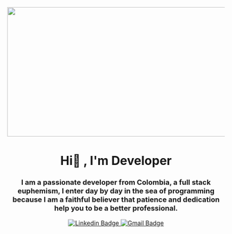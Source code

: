 <div id="header" align="center">
  <img
    src="https://media.giphy.com/media/w9Sb2fZrLPxHUFxLV2/giphy.gif"
    width="600"
    height="300"   
  />
  <h1 align="center">Hi👋 , I'm Developer</h1>
  <h3 align="center">
    I am a passionate developer from Colombia, a full stack euphemism, I enter
    day by day in the sea of programming because I am a faithful believer that
    patience and dedication help you to be a better professional.
  </h3>
</div>

<div id="badges" align="center">
  <a href="https://www.linkedin.com/in/Ellisvelandia">
    <img
      src="https://img.shields.io/badge/-Ellisvelandia-blue?style=flat-square&logo=Linkedin&logoColor=white&link"
      alt="Linkedin Badge"
    />
  </a>
  <a href="mailto:eyis619@gmail.com">
    <img
      src="https://img.shields.io/badge/-Eyis619@gmail.com-c14438?style=flat-square&logo=Gmail&logoColor=white&link"
      alt="Gmail Badge"
    />
  </a>
</div>

